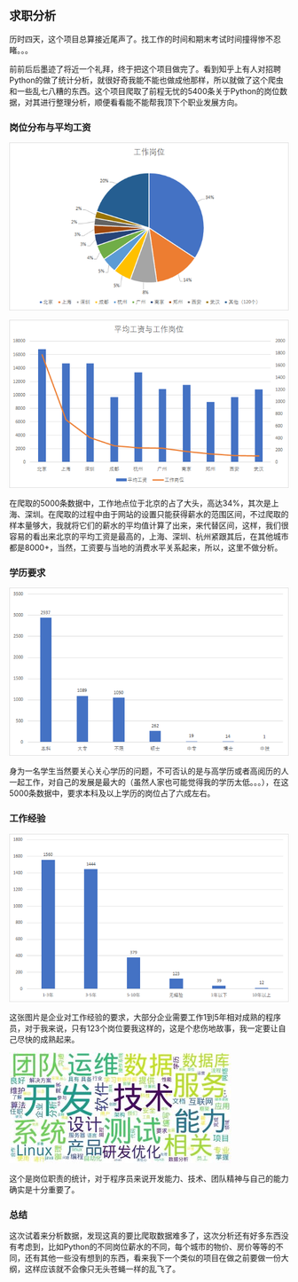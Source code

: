 ## 求职分析

历时四天，这个项目总算接近尾声了。找工作的时间和期末考试时间撞得惨不忍睹。。。

前前后后墨迹了将近一个礼拜，终于把这个项目做完了。看到知乎上有人对招聘Python的做了统计分析，就很好奇我能不能也做成他那样，所以就做了这个爬虫和一些乱七八糟的东西。这个项目爬取了前程无忧的5400条关于Python的岗位数据，对其进行整理分析，顺便看看能不能帮我顶下个职业发展方向。
### 岗位分布与平均工资
 
 ![](https://github.com/shium/Job_Analysis/blob/master/other/%E5%B7%A5%E4%BD%9C%E5%B2%97%E4%BD%8D.png)
 
 ![](https://github.com/shium/Job_Analysis/blob/master/other/%E5%B9%B3%E5%9D%87%E5%B7%A5%E8%B5%84%E4%B8%8E%E5%B7%A5%E4%BD%9C%E5%B2%97%E4%BD%8D.png)
 
在爬取的5000条数据中，工作地点位于北京的占了大头，高达34%，其次是上海、深圳。在爬取的过程中由于网站的设置只能获得薪水的范围区间，不过爬取的样本量够大，我就将它们的薪水的平均值计算了出来，来代替区间，这样，我们很容易的看出来北京的平均工资是最高的，上海、深圳、杭州紧跟其后，在其他城市都是8000+，当然，工资要与当地的消费水平关系起来，所以，这里不做分析。
### 学历要求
 
 ![](https://github.com/shium/Job_Analysis/blob/master/other/%E5%AD%A6%E5%8E%86%E7%9B%B8%E5%85%B3%E5%9B%BE.png)
 
身为一名学生当然要关心关心学历的问题，不可否认的是与高学历或者高阅历的人一起工作，对自己的发展是最大的（虽然人家也可能觉得我的学历太低。。。），在这5000条数据中，要求本科及以上学历的岗位占了六成左右。

### 工作经验

![](https://github.com/shium/Job_Analysis/blob/master/other/%E5%B7%A5%E4%BD%9C%E7%BB%8F%E9%AA%8C%E7%9B%B8%E5%85%B3%E5%9B%BE.png)

这张图片是企业对工作经验的要求，大部分企业需要工作1到5年相对成熟的程序员，对于我来说，只有123个岗位要我这样的，这是个悲伤地故事，我一定要让自己尽快的成熟起来。

![](https://github.com/shium/Job_Analysis/blob/master/other/description.jpg)

这个是岗位职责的统计，对于程序员来说开发能力、技术、团队精神与自己的能力确实是十分重要了。
### 总结
这次试着来分析数据，发现这真的要比爬取数据难多了，这次分析还有好多东西没有考虑到，比如Python的不同岗位薪水的不同，每个城市的物价、房价等等的不同，还有其他一些没有想到的东西，看来我下一个类似的项目在做之前要做一份大纲，这样应该就不会像只无头苍蝇一样的乱飞了。

